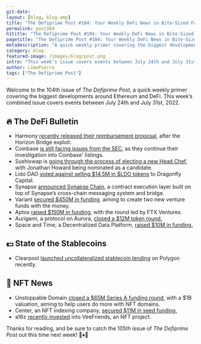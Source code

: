```yaml
---
git-date:
layout: [blog, blog-amp]
title: "The Defiprime Post #104: Your Weekly DeFi News in Bite-Sized Fashion"
permalink: post104
h1title: "The Defiprime Post #104: Your Weekly DeFi News in Bite-Sized Fashion"
pagetitle: "The Defiprime Post #104: Your Weekly DeFi News in Bite-Sized Fashion"
metadescription: "A quick weekly primer covering the biggest developments around Ethereum and DeFi. This week’s issue covers events between July 24th and July 31st, 2022"
category: blog
featured-image: /images/blog/post.png
intro: "This week’s issue covers events between July 24th and July 31st, 2022"
author: LimePierre
tags: ["The Defiprime Post"]
---
```


Welcome to the 104th issue of _The Defiprime Post_, a quick weekly primer covering the biggest developments around Ethereum and DeFi. This week’s combined issue covers events between July 24th and July 31st, 2022.


## 🔥 The DeFi Bulletin

* Harmony [recently released their reimbursement proposal](https://talk.harmony.one/t/reimbursement-proposal-horizon-incident/20665), after the Horizon Bridge exploit. 
* Coinbase [is still facing issues from the SEC](https://www.bloomberg.com/news/articles/2022-07-26/coinbase-faces-sec-investigation-over-cryptocurrency-listings), as they continue their investigation into Coinbase' listings. 
* Sushiswap is [going through the process of electing a new Head Chef](https://forum.sushi.com/t/election-of-jonathan-howard-as-head-chef/10874), with Jonathan Howard being nominated as a candidate. 
* Lido DAO [voted against selling $14.5M in $LDO tokens](https://www.theblock.co/post/159521/lido-dao-votes-no-to-selling-14-5-million-in-ldo-tokens-to-dragonfly-capital) to Dragonfly Capital. 
* Synapse [announced Synapse Chain](https://synapse.mirror.xyz/L6dBb7aXIJ1Ll5_sxP2bIJxVEYNd43ZzIV6dRylQJxw?s=35), a contract execution layer built on top of Synapse’s cross-chain messaging system and bridge. 
* Variant [secured $450M in funding](https://www.theblock.co/post/160041/variant-raises-450-million-for-two-new-venture-funds?utm_source=rss&utm_medium=rss), aiming to create two new venture funds with the money. 
* Aptos [raised $150M in funding](https://www.coindesk.com/business/2022/07/25/aptos-labs-raises-150m-to-revive-diem-in-ftx-ventures-led-funding-round/), with the round led by FTX Ventures. 
* Aurigami, a protocol on Aurora, [closed a $12M token round. ](https://www.theblock.co/post/160099/aurora-defi-protocol-aurigami-raises-funding-token)
* Space and Time, a Decentralized Data Platform, [raised $10M in funding.
](https://www.coindesk.com/business/2022/07/28/decentralized-data-platform-space-and-time-raises-10m/?s=35)


## 💵 State of the Stablecoins

* Clearpool [launched uncollateralized stablecoin lending](https://www.theblock.co/post/159992/clearpool-launches-uncollateralized-stablecoin-lending-on-polygon) on Polygon recently. 


## 💎 NFT News

* Unstoppable Domain [closed a $65M Series A funding round](https://unstoppabledomains.com/blog/ud-raises-65-million), with a $1B valuation, aiming to help users do more with NFT domains. 
* Center, an NFT indexing company, [secured $11M in seed funding. ](https://www.theblock.co/post/159791/center-raises-11-million)
* a16z [recently invested](https://t.me/defiprime/6000) into VeeFriends, an NFT project.

Thanks for reading, and be sure to catch the 105th issue of _The Defiprime Post_ out this time next week! 👋♦️👋